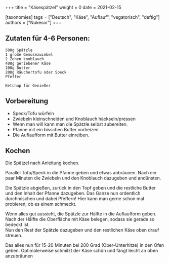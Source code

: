+++
title = "Käsespätzel"
weight = 0
date = 2021-02-15

[taxonomies]
tags = ["Deutsch", "Käse", "Auflauf", "vegatorisch", "deftig"]
authors = ["Nukesor"]
+++

## Zutaten für 4-6 Personen:

```
500g Spätzle
1 große Gemüsezwiebel
2 Zehen knoblauch
400g geriebener Käse
100g Butter
200g Räuchertofu oder Speck
Pfeffer

Ketchup für Genießer
```

## Vorbereitung

- Speck/Tofu würfeln
- Zwiebeln kleinschneiden und Knoblauch häckseln/pressen
- Wenn man will kann man die Spätzle selbst zubereiten.
- Pfanne mit ein bisschen Butter vorheizen
- Die Auflaufform mit Butter einreiben.

## Kochen

Die Spätzel nach Anleitung kochen.

Parallel Tofu/Speck in die Pfanne geben und etwas anbräunen.
Nach ein paar Minuten die Zwiebeln und den Knoblauch dazugeben und andünsten.

Die Spätzle abgießen, zurück in den Topf geben und die restliche Butter und den Inhalt der Pfanne dazugeben.
Das Ganze nun ordentlich durchmischen und dabei Pfeffern!
Hier kann man gerne schon mal probieren, ob es einem schmeckt.

Wenn alles gut aussieht, die Spätzle zur Hälfte in die Auflaufform geben.
Nach der Hälfte die Oberfläche mit Käse belegen, sodass sie gerade so bedeckt ist. \
Nun den Rest der Spätzle dazugeben und den restlichen Käse oben drauf streuen.

Das alles nun für 15-20 Minuten bei 200 Grad (Ober-Unterhitze) in den Ofen geben.
Optimalerweise schmilzt der Käse schön und fängt leicht an oben anzubräunen
